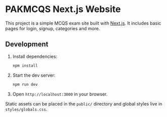 # PAKMCQS Next.js Website

This project is a simple MCQS exam site built with [Next.js](https://nextjs.org/).
It includes basic pages for login, signup, categories and more.

## Development

1. Install dependencies:
   ```bash
   npm install
   ```
2. Start the dev server:
   ```bash
   npm run dev
   ```
3. Open `http://localhost:3000` in your browser.

Static assets can be placed in the `public/` directory and global styles live in `styles/globals.css`.
